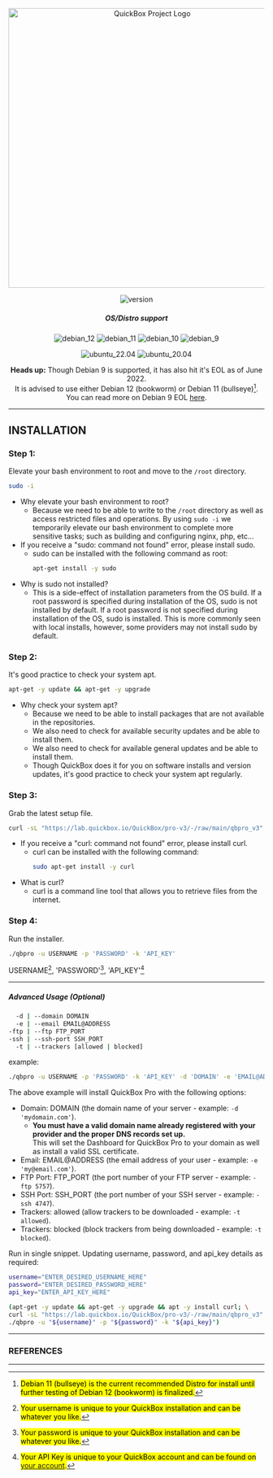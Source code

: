 <div align="center">

[<img width="550" src="https://quickbox.io/files/2018/12/qb_logo_original.png" alt="QuickBox Project Logo">](https://quickbox.io)

![version](https://badgen.net/badge/version/3.1.1.3954/blue)

##### OS/Distro support

![debian_12](https://badgen.net/badge/Debian%2012/passing/green) ![debian_11](https://badgen.net/badge/Debian%2011/passing/green) ![debian_10](https://badgen.net/badge/Debian%2010/passing/green) ![debian_9](https://badgen.net/badge/Debian%209/passing/orange)

![ubuntu_22.04](https://badgen.net/badge/Ubuntu%2022.04/passing/green) ![ubuntu_20.04](https://badgen.net/badge/Ubuntu%2020.04/testing/purple)

**Heads up:** Though Debian 9 is supported, it has also hit it's EOL as of June 2022.<br/>It is advised to use either Debian 12 (bookworm) or Debian 11 (bullseye)[^1].<br/>You can read more on Debian 9 EOL [here](https://wiki.debian.org/LTS).

</div>

---

## INSTALLATION

### Step 1:

Elevate your bash environment to root and move to the `/root` directory.

```bash
sudo -i
```

- Why elevate your bash environment to root?
	- Because we need to be able to write to the `/root` directory as well as access restricted files and operations. By using `sudo -i` we temporarily elevate our bash environment to complete more sensitive tasks; such as building and configuring nginx, php, etc...
- If you receive a "sudo: command not found" error, please install sudo.
	- sudo can be installed with the following command as root:
		```bash
		apt-get install -y sudo
		```
- Why is sudo not installed?
	- This is a side-effect of installation parameters from the OS build. If a root password is specified during installation of the OS, sudo is not installed by default. If a root password is not specified during installation of the OS, sudo is installed. This is more commonly seen with local installs, however, some providers may not install sudo by default.

### Step 2:

It's good practice to check your system apt.

```bash
apt-get -y update && apt-get -y upgrade
```

- Why check your system apt?
	- Because we need to be able to install packages that are not available in the repositories.
	- We also need to check for available security updates and be able to install them.
	- We also need to check for available general updates and be able to install them.
	- Though QuickBox does it for you on software installs and version updates, it's good practice to check your system apt regularly.

### Step 3:

Grab the latest setup file.

```bash
curl -sL "https://lab.quickbox.io/QuickBox/pro-v3/-/raw/main/qbpro_v3" > qbpro && chmod +x qbpro
```

- If you receive a "curl: command not found" error, please install curl.
	- curl can be installed with the following command:
		```bash
		sudo apt-get install -y curl
		```
- What is curl?
	- curl is a command line tool that allows you to retrieve files from the internet.

### Step 4:

Run the installer.

```bash
./qbpro -u USERNAME -p 'PASSWORD' -k 'API_KEY'
```
USERNAME[^2], 'PASSWORD'[^3], 'API_KEY'[^4]

---

##### Advanced Usage (Optional)

```bash
  -d | --domain DOMAIN
  -e | --email EMAIL@ADDRESS
-ftp | --ftp FTP_PORT
-ssh | --ssh-port SSH_PORT
  -t | --trackers [allowed | blocked]
```

example:

```bash
./qbpro -u USERNAME -p 'PASSWORD' -k 'API_KEY' -d 'DOMAIN' -e 'EMAIL@ADDRESS' -ftp FTP_PORT -ssh SSH_PORT -t blocked
```

The above example will install QuickBox Pro with the following options:

- Domain: DOMAIN (the domain name of your server - example: `-d 'mydomain.com'`).
    - **You must have a valid domain name already registered with your provider and the proper DNS records set up.**<br/>This will set the Dashboard for QuickBox Pro to your domain as well as install a valid SSL certificate.
- Email: EMAIL@ADDRESS (the email address of your user - example: `-e 'my@email.com'`).
- FTP Port: FTP_PORT (the port number of your FTP server - example: `-ftp 5757`).
- SSH Port: SSH_PORT (the port number of your SSH server - example: `-ssh 4747`).
- Trackers: allowed (allow trackers to be downloaded - example: `-t allowed`).
- Trackers: blocked (block trackers from being downloaded - example: `-t blocked`).

Run in single snippet. Updating username, password, and api_key details as required:

```bash
username="ENTER_DESIRED_USERNAME_HERE"
password="ENTER_DESIRED_PASSWORD_HERE"
api_key="ENTER_API_KEY_HERE"

(apt-get -y update && apt-get -y upgrade && apt -y install curl; \
curl -sL "https://lab.quickbox.io/QuickBox/pro-v3/-/raw/main/qbpro_v3" > qbpro && chmod +x qbpro; \
./qbpro -u "${username}" -p "${password}" -k "${api_key}")
```

---

### REFERENCES

[^1]: <mark>Debian 11 (bullseye) is the current recommended Distro for install until further testing of Debian 12 (bookworm) is finalized.</mark>
[^2]: <mark>Your username is unique to your QuickBox installation and can be whatever you like.</mark>
[^3]: <mark>Your password is unique to your QuickBox installation and can be whatever you like.</mark>
[^4]: <mark>Your API Key is unique to your QuickBox account and can be found on [your account](https://quickbox.io/my-account/api-keys).</mark>

---
